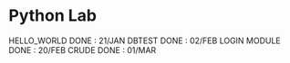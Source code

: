 # Python Lab

HELLO_WORLD     DONE  : 21/JAN
DBTEST          DONE  : 02/FEB
LOGIN MODULE    DONE  : 20/FEB
CRUDE           DONE  : 01/MAR
